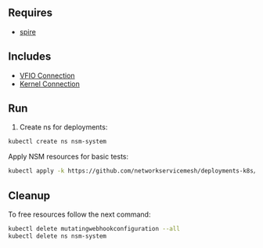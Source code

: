 ## Requires

- [spire](../spire)

## Includes

- [VFIO Connection](../use-cases/Vfio2Noop)
- [Kernel Connection](../use-cases/SriovKernel2Noop)

## Run

1. Create ns for deployments:
```bash
kubectl create ns nsm-system
```

Apply NSM resources for basic tests:
```bash
kubectl apply -k https://github.com/networkservicemesh/deployments-k8s/examples/sriov?ref=f8d197290e199f651768f61cf9991cd30c2cb4d4
```

## Cleanup

To free resources follow the next command:
```bash
kubectl delete mutatingwebhookconfiguration --all
kubectl delete ns nsm-system
```

